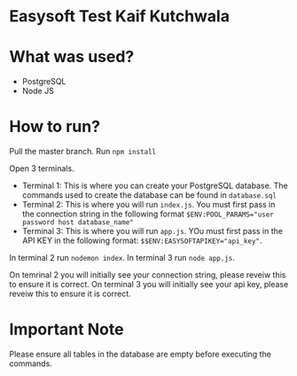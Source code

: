 # Easysoft Test Kaif Kutchwala

# What was used?
- PostgreSQL
- Node JS

# How to run?

Pull the master branch.
Run `npm install`

Open 3 terminals.

- Terminal 1: This is where you can create your PostgreSQL database. The commands used to create the database can be found in `database.sql`
- Terminal 2: This is where you will run `index.js`. You must first pass in the connection string in the following format `$ENV:POOL_PARAMS="user password host database_name"`
- Terminal 3: This is where you will run `app.js`. YOu must first pass in the API KEY in the following format: `$$ENV:EASYSOFTAPIKEY="api_key"`.

In terminal 2 run `nodemon index`.
In terminal 3 run `node app.js`.

On temrinal 2 you will initially see your connection string, please reveiw this to ensure it is correct.
On terminal 3 you will initially see your api key, please reveiw this to ensure it is correct.

# Important Note
Please ensure all tables in the database are empty before executing the commands.

